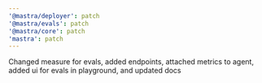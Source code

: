 ```yaml
---
'@mastra/deployer': patch
'@mastra/evals': patch
'@mastra/core': patch
'mastra': patch
---
```


Changed measure for evals, added endpoints, attached metrics to agent, added ui for evals in playground, and updated docs
